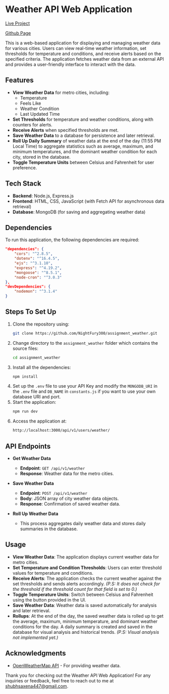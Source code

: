 # Weather API Web Application

[Live Project](https://climatrack-vy7q.onrender.com)  

[Github Page](https://github.com/NightFury300/assignment_weather)

This is a web-based application for displaying and managing weather data for various cities. Users can view real-time weather information, set thresholds for temperature and conditions, and receive alerts based on the specified criteria. The application fetches weather data from an external API and provides a user-friendly interface to interact with the data.

## Features
- **View Weather Data** for metro cities, including:
  - Temperature
  - Feels Like
  - Weather Condition
  - Last Updated Time
- **Set Thresholds** for temperature and weather conditions, along with counters for alerts.
- **Receive Alerts** when specified thresholds are met.
- **Save Weather Data** to a database for persistence and later retrieval.
- **Roll Up Daily Summary** of weather data at the end of the day (11:55 PM Local Time) to aggregate statistics such as average, maximum, and minimum temperatures, and the dominant weather condition for each city, stored in the database.
- **Toggle Temperature Units** between Celsius and Fahrenheit for user preference.

## Tech Stack
- **Backend**: Node.js, Express.js
- **Frontend**: HTML, CSS, JavaScript (with Fetch API for asynchronous data retrieval)
- **Database**: MongoDB (for saving and aggregating weather data)

## Dependencies
To run this application, the following dependencies are required:
```json
"dependencies": {
    "cors": "^2.8.5",
    "dotenv": "^16.4.5",
    "ejs": "^3.1.10",
    "express": "^4.19.2",
    "mongoose": "^8.5.1",
    "node-cron": "^3.0.3"
},
"devDependencies": {
    "nodemon": "^3.1.4"
}
```

## Steps To Set Up

1. Clone the repository using:
   ```sh
   git clone https://github.com/NightFury300/assignment_weather.git
   ```
2. Change directory to the `assignment_weather` folder which contains the source files:
   ```sh
   cd assignment_weather
   ```
3. Install all the dependencies:
   ```sh 
   npm install
   ```
4. Set up the `.env` file to use your API Key and modify the `MONGODB_URI` in the `.env` file and `DB_NAME` in `constants.js` if you want to use your own database URI and port.
5. Start the application:
   ```sh 
   npm run dev
   ```
6. Access the application at:
   ```sh 
   http://localhost:3000/api/v1/users/weather/
   ```

## API Endpoints
- **Get Weather Data**
  - **Endpoint**: `GET /api/v1/weather`
  - **Response**: Weather data for the metro cities.

- **Save Weather Data**
  - **Endpoint**: `POST /api/v1/weather`
  - **Body**: JSON array of city weather data objects.
  - **Response**: Confirmation of saved weather data.

- **Roll Up Weather Data**
  - This process aggregates daily weather data and stores daily summaries in the database.

## Usage
- **View Weather Data**: The application displays current weather data for metro cities.
- **Set Temperature and Condition Thresholds**: Users can enter threshold values for temperature and conditions.
- **Receive Alerts**: The application checks the current weather against the set thresholds and sends alerts accordingly. *(P.S: It does not check for the threshold if the threshold count for that field is set to 0.)*
- **Toggle Temperature Units**: Switch between Celsius and Fahrenheit using the button provided in the UI.
- **Save Weather Data**: Weather data is saved automatically for analysis and later retrieval.
- **Rollups**: At the end of the day, the saved weather data is rolled up to get the average, maximum, minimum temperature, and dominant weather conditions for the day. A daily summary is created and saved in the database for visual analysis and historical trends. *(P.S: Visual analysis not implemented yet.)*

## Acknowledgments
- [OpenWeatherMap API](https://openweathermap.org) - For providing weather data.

Thank you for checking out the Weather API Web Application! For any inquiries or feedback, feel free to reach out to me at [shubhsaxena447@gmail.com](mailto:shubhsaxena447@gmail.com).
